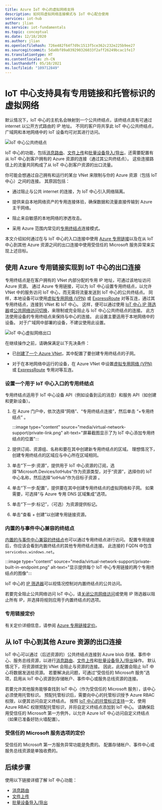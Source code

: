```yaml
---
title: Azure IoT 中心的虚拟网络支持
description: 如何将虚拟网络连接模式与 IoT 中心配合使用
services: iot-hub
author: jlian
ms.service: iot-fundamentals
ms.topic: conceptual
ms.date: 12/18/2020
ms.author: jlian
ms.openlocfilehash: 726e482f64f7d9c1513f5ce362c232e225b9ee27
ms.sourcegitcommit: 5da0bf89a039290326033f2aff26249bcac1fe17
ms.translationtype: HT
ms.contentlocale: zh-CN
ms.lasthandoff: 05/10/2021
ms.locfileid: "109712849"
---
```

# <a name="iot-hub-support-for-virtual-networks-with-private-link-and-managed-identity"></a>IoT 中心支持具有专用链接和托管标识的虚拟网络

默认情况下，IoT 中心的主机名会映射到一个公共终结点，该终结点具有可通过 internet 以公开方式路由的 IP 地址。 不同的客户将共享此 IoT 中心公共终结点，广域网和本地网络中的 IoT 设备均可对其进行访问。

![IoT 中心公共终结点](./media/virtual-network-support/public-endpoint.png)

IoT 中心的功能，包括[消息路由](./iot-hub-devguide-messages-d2c.md)、[文件上传](./iot-hub-devguide-file-upload.md)和[批量设备导入/导出](./iot-hub-bulk-identity-mgmt.md)，还需要配置有从 IoT 中心到客户拥有的 Azure 资源的连接（通过其公共终结点）。 这些连接路径上的流量共同构成了从 IoT 中心到客户资源的出口流量。

你可能会想通过自己拥有和运行的某台 VNet 来限制与你的 Azure 资源（包括 IoT 中心）之间的连接。 其原因包括：

* 通过阻止与公共 internet 的连接，为 IoT 中心引入网络隔离。

* 提供来自本地网络资产的专用连接体验，确保数据和流量直接传输到 Azure 主干网络。

* 阻止来自敏感的本地网络的渗透攻击。 

* 采用 Azure 范围内常见的[专用终结点](../private-link/private-endpoint-overview.md)连接模式。

本文介绍如何通过在与 IoT 中心的入口连接中使用 [Azure 专用链接](../private-link/private-link-overview.md)以及在从 IoT 中心到其他 Azure 资源之间的出口连接中使用受信任的 Microsoft 服务异常来实现上述目标。

## <a name="ingress-connectivity-to-iot-hub-using-azure-private-link"></a>使用 Azure 专用链接实现到 IoT 中心的出口连接

专用终结点是在客户拥有的 VNet 内部分配的专用 IP 地址，可通过该地址访问 Azure 资源。 通过 Azure 专用链接，可以为 IoT 中心设置专用终结点，以允许 VNet 中的服务访问 IoT 中心，而无需将流量发送到 IoT 中心的公共终结点。 同样，本地设备可以使用[虚拟专用网络 (VPN)](../vpn-gateway/vpn-gateway-about-vpngateways.md) 或 [ExpressRoute](https://azure.microsoft.com/services/expressroute/) 对等互连，通过其专用终结点，连接到 VNet 和 IoT 中心。 这样，便可以通过使用 [IoT 中心 IP 筛选器](./iot-hub-ip-filtering.md)或[公共网络访问切换](iot-hub-public-network-access.md)，来限制或完全阻止与 IoT 中心公共终结点的连接。 此方法使用设备的专用终结点来保持与中心的连接。 此设置主要适用于本地网络中的设备。 对于广域网中部署的设备，不建议使用此设置。

![IoT 中心虚拟网络出口](./media/virtual-network-support/virtual-network-ingress.png)

在继续操作之前，请确保满足以下先决条件：

* 已[创建了一个 Azure VNet](../virtual-network/quick-create-portal.md)，其中配置了要创建专用终结点的子网。

* 对于在本地网络中运行的设备，在 Azure VNet 中设置[虚拟专用网络 (VPN)](../vpn-gateway/vpn-gateway-about-vpngateways.md) 或 [ExpressRoute](https://azure.microsoft.com/services/expressroute/) 专用对等互连。

### <a name="set-up-a-private-endpoint-for-iot-hub-ingress"></a>设置一个用于 IoT 中心入口的专用终结点

专用终结点适用于 IoT 中心设备 API（例如设备到云的消息）和服务 API（如创建和更新设备）。

1. 在 Azure 门户中，依次选择“网络”、“专用终结点连接”，然后单击 “+专用终结点”  。

    :::image type="content" source="media/virtual-network-support/private-link.png" alt-text="屏幕截图显示了为 IoT 中心添加专用终结点的位置":::

1. 提供订阅、资源组、名称和要在其中创建新专用终结点的区域。 理想情况下，创建专用终结点的区域应与中心所在区域相同。

1. 单击“下一步:资源”，提供用于 IoT 中心资源的订阅，选择“Microsoft.Devices/IotHubs”作为资源类型，对于“资源”，选择你的 IoT 中心名称，然后选择“iotHub”作为目标子资源  。

1. 单击“下一步:配置”，提供要在其中创建专用终结点的虚拟网络和子网。 如果需要，可选择“与 Azure 专用 DNS 区域集成”选项。

1. 单击“下一步:标记”，（可选）为资源提供标记。

1. 单击“查看 + 创建”以创建专用链接资源。

### <a name="built-in-event-hub-compatible-endpoint"></a>内置的与事件中心兼容的终结点 

[内置的与事件中心兼容的终结点](iot-hub-devguide-messages-read-builtin.md)也可以通过专用终结点进行访问。 配置专用链接后，你应该会看到内置终结点的其他专用终结点连接。 此连接的 FQDN 中包含 `servicebus.windows.net`。

:::image type="content" source="media/virtual-network-support/private-built-in-endpoint.png" alt-text="显示提供每个 IoT 中心专用链接的两个专用终结点的图像":::

IoT 中心的 [IP 筛选器](iot-hub-ip-filtering.md)可以视情况控制对内置终结点的公共访问。 

若要完全阻止公共网络访问 IoT 中心，请[关闭公共网络访问](iot-hub-public-network-access.md)或使用 IP 筛选器以阻止所有 IP，并选择将规则应用于内置终结点的选项。

### <a name="pricing-for-private-link"></a>专用链接定价

有关定价详细信息，请参阅 [Azure 专用链接定价](https://azure.microsoft.com/pricing/details/private-link)。

## <a name="egress-connectivity-from-iot-hub-to-other-azure-resources"></a>从 IoT 中心到其他 Azure 资源的出口连接

IoT 中心可以通过（后述资源的）公共终结点连接到 Azure blob 存储、事件中心、服务总线资源，以进行[消息路由](./iot-hub-devguide-messages-d2c.md)、[文件上传](./iot-hub-devguide-file-upload.md)和[批量设备导入/导出](./iot-hub-bulk-identity-mgmt.md)操作。 默认情况下，将资源绑定到 VNet 会阻止与资源的连接。 因此，此配置会阻止 IoT 中心将数据发送给资源。 若要解决此问题，可通过“受信任的 Microsoft 服务”选项，启用从 IoT 中心资源到存储帐户、事件中心或服务总线资源的连接。 

若要允许其他服务能够查找到 IoT 中心（作为受信任的 Microsoft 服务），该中心必须使用托管标识。 预配托管标识后，需要向中心的托管标识授予 Azure RBAC 权限，以便其访问自定义终结点。 按照 [IoT 中心的托管标识支持](./iot-hub-managed-identity.md)一文，使用 Azure RBAC 权限预配托管标识，并将自定义终结点添加到 IoT 中心。 请确保启用受信任的 Microsoft 第一方例外，以允许 Azure IoT 中心访问自定义终结点（如果已准备好防火墙配置）。

### <a name="pricing-for-trusted-microsoft-service-option"></a>受信任的 Microsoft 服务选项的定价
受信任的 Microsoft 第一方服务异常功能是免费的。 配置存储帐户、事件中心或服务总线资源是单独收费的。
## <a name="next-steps"></a>后续步骤

使用以下链接详细了解 IoT 中心功能：

* [消息路由](./iot-hub-devguide-messages-d2c.md)
* [文件上传](./iot-hub-devguide-file-upload.md)
* [批量设备导入/导出](./iot-hub-bulk-identity-mgmt.md)
